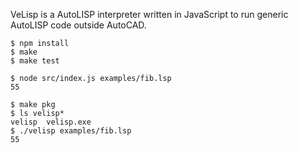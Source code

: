 VeLisp is a AutoLISP interpreter written in JavaScript to run generic AutoLISP code outside AutoCAD.

```
$ npm install
$ make
$ make test
```

```
$ node src/index.js examples/fib.lsp
55
```

```
$ make pkg
$ ls velisp*
velisp  velisp.exe
$ ./velisp examples/fib.lsp
55
```
